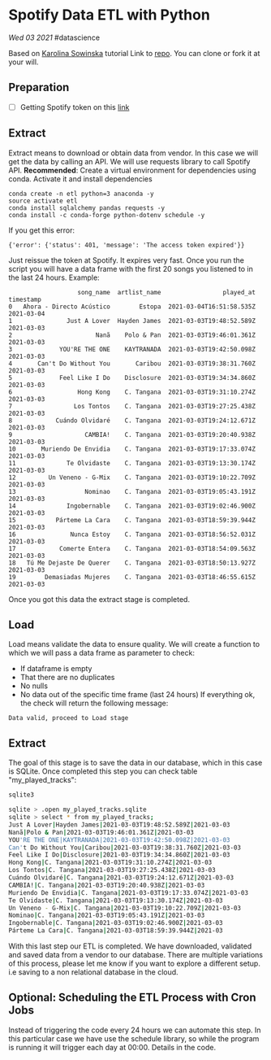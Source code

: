 # Spotify Data ETL with Python
_Wed 03 2021_
\#datascience

Based on [Karolina Sowinska](https://github.com/karolina-sowinska) tutorial
Link to [repo](https://github.com/SprintWithCarlos/etl-python-spotify). You can clone or fork it at your will.

## Preparation
* [ ] Getting Spotify token on this [link](https://developer.spotify.com/console/get-recently-played/)  
## Extract
Extract means to download or obtain data from vendor. In this case we will get the data by calling an API.
We will use requests library to call Spotify API. **Recommended**: Create a virtual environment for dependencies using conda. Activate it and install dependencies
```
conda create -n etl python=3 anaconda -y
source activate etl
conda install sqlalchemy pandas requests -y
conda install -c conda-forge python-dotenv schedule -y
```
If you get this error:
```
{'error': {'status': 401, 'message': 'The access token expired'}}
````
Just reissue the token at Spotify. It expires very fast.
Once you run the script you will have a data frame with the first 20 songs you listened to in the last 24 hours.
Example:
```
                   song_name  artlist_name                 played_at   timestamp
0   Ahora - Directo Acústico        Estopa  2021-03-04T16:51:58.535Z  2021-03-04
1               Just A Lover  Hayden James  2021-03-03T19:48:52.589Z  2021-03-03
2                       Nanã    Polo & Pan  2021-03-03T19:46:01.361Z  2021-03-03
3             YOU'RE THE ONE    KAYTRANADA  2021-03-03T19:42:50.098Z  2021-03-03
4       Can't Do Without You       Caribou  2021-03-03T19:38:31.760Z  2021-03-03
5             Feel Like I Do    Disclosure  2021-03-03T19:34:34.860Z  2021-03-03
6                  Hong Kong    C. Tangana  2021-03-03T19:31:10.274Z  2021-03-03
7                 Los Tontos    C. Tangana  2021-03-03T19:27:25.438Z  2021-03-03
8            Cuándo Olvidaré    C. Tangana  2021-03-03T19:24:12.671Z  2021-03-03
9                    CAMBIA!    C. Tangana  2021-03-03T19:20:40.938Z  2021-03-03
10       Muriendo De Envidia    C. Tangana  2021-03-03T19:17:33.074Z  2021-03-03
11              Te Olvidaste    C. Tangana  2021-03-03T19:13:30.174Z  2021-03-03
12         Un Veneno - G-Mix    C. Tangana  2021-03-03T19:10:22.709Z  2021-03-03
13                   Nominao    C. Tangana  2021-03-03T19:05:43.191Z  2021-03-03
14              Ingobernable    C. Tangana  2021-03-03T19:02:46.900Z  2021-03-03
15           Párteme La Cara    C. Tangana  2021-03-03T18:59:39.944Z  2021-03-03
16               Nunca Estoy    C. Tangana  2021-03-03T18:56:52.031Z  2021-03-03
17            Comerte Entera    C. Tangana  2021-03-03T18:54:09.563Z  2021-03-03
18   Tú Me Dejaste De Querer    C. Tangana  2021-03-03T18:50:13.927Z  2021-03-03
19        Demasiadas Mujeres    C. Tangana  2021-03-03T18:46:55.615Z  2021-03-03
```
Once you got this data the extract stage is completed.
## Load
Load means validate the data to ensure quality.
We will create a function to which we will pass a data frame as parameter to check:
* If dataframe is empty
* That there are no duplicates
* No nulls
* No data out of the specific time frame (last 24 hours)
If everything ok, the check will return the following message:
```
Data valid, proceed to Load stage
```
## Extract
The goal of this stage is to save the data in our database, which in this case is SQLite.
Once completed this step you can check table "my_played_tracks":
```bash  
sqlite3
```
```bash  
sqlite > .open my_played_tracks.sqlite
sqlite > select * from my_played_tracks;
Just A Lover|Hayden James|2021-03-03T19:48:52.589Z|2021-03-03
Nanã|Polo & Pan|2021-03-03T19:46:01.361Z|2021-03-03
YOU'RE THE ONE|KAYTRANADA|2021-03-03T19:42:50.098Z|2021-03-03
Can't Do Without You|Caribou|2021-03-03T19:38:31.760Z|2021-03-03
Feel Like I Do|Disclosure|2021-03-03T19:34:34.860Z|2021-03-03
Hong Kong|C. Tangana|2021-03-03T19:31:10.274Z|2021-03-03
Los Tontos|C. Tangana|2021-03-03T19:27:25.438Z|2021-03-03
Cuándo Olvidaré|C. Tangana|2021-03-03T19:24:12.671Z|2021-03-03
CAMBIA!|C. Tangana|2021-03-03T19:20:40.938Z|2021-03-03
Muriendo De Envidia|C. Tangana|2021-03-03T19:17:33.074Z|2021-03-03
Te Olvidaste|C. Tangana|2021-03-03T19:13:30.174Z|2021-03-03
Un Veneno - G-Mix|C. Tangana|2021-03-03T19:10:22.709Z|2021-03-03
Nominao|C. Tangana|2021-03-03T19:05:43.191Z|2021-03-03
Ingobernable|C. Tangana|2021-03-03T19:02:46.900Z|2021-03-03
Párteme La Cara|C. Tangana|2021-03-03T18:59:39.944Z|2021-03
```

With this last step our ETL is completed. We have downloaded, validated and saved data from a vendor to our database. There are multiple variations of this process, please let me know if you want to explore a different setup. i.e saving to a non relational database in the cloud.

## Optional: Scheduling the ETL Process with Cron Jobs
Instead of triggering the code every 24 hours we can automate this step.
In this particular case we have use the schedule library, so while the program is running it will trigger each day at 00:00. Details in the code.

